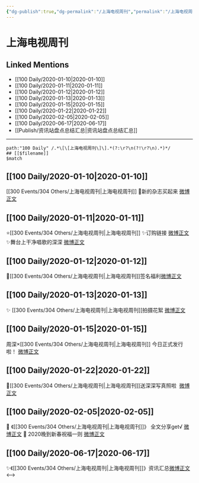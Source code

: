 ```yaml
---
{"dg-publish":true,"dg-permalink":"/上海电视周刊","permalink":"/上海电视周刊/","created":"2023-04-02T14:55:11.207+08:00","updated":"2023-04-10T16:56:40.453+08:00"}
---
```


# 上海电视周刊

## Linked Mentions
- [[100 Daily/2020-01-10\|2020-01-10]]
- [[100 Daily/2020-01-11\|2020-01-11]]
- [[100 Daily/2020-01-12\|2020-01-12]]
- [[100 Daily/2020-01-13\|2020-01-13]]
- [[100 Daily/2020-01-15\|2020-01-15]]
- [[100 Daily/2020-01-22\|2020-01-22]]
- [[100 Daily/2020-02-05\|2020-02-05]]
- [[100 Daily/2020-06-17\|2020-06-17]]
- [[Publish/资讯站盘点总结汇总\|资讯站盘点总结汇总]]


---

```expander
path:"100 Daily" /.*\[\[上海电视周刊\]\].*(?:\r?\n(?!\r?\n).*)*/
## [[$filename]]
$match
```
## [[100 Daily/2020-01-10\|2020-01-10]]
[[300 Events/304 Others/上海电视周刊\|上海电视周刊]]
💜新的杂志买起来
[微博正文](https://m.weibo.cn/6466290670/4459168738059027)
## [[100 Daily/2020-01-11\|2020-01-11]]
⭐[[300 Events/304 Others/上海电视周刊\|上海电视周刊]]
✨订购链接 [微博正文](https://m.weibo.cn/6466290670/4459569318736922)
✨舞台上干净唱歌的深深 [微博正文](https://m.weibo.cn/6466290670/4459609982937756)
## [[100 Daily/2020-01-12\|2020-01-12]]
💫[[300 Events/304 Others/上海电视周刊\|上海电视周刊]]签名福利[微博正文](https://m.weibo.cn/6466290670/4459884797807232)

## [[100 Daily/2020-01-13\|2020-01-13]]
✨ [[300 Events/304 Others/上海电视周刊\|上海电视周刊]]拍摄花絮
[微博正文](https://m.weibo.cn/6466290670/4460211131445784)
## [[100 Daily/2020-01-15\|2020-01-15]]
周深×[[300 Events/304 Others/上海电视周刊\|上海电视周刊]] 今日正式发行啦！
[微博正文](https://weibo.com/6466290670/IpCzVlpF4)

## [[100 Daily/2020-01-22\|2020-01-22]]
🌿[[300 Events/304 Others/上海电视周刊\|上海电视周刊]]送深深写真照啦
 [微博正文](https://m.weibo.cn/6466290670/4463628424479762)
## [[100 Daily/2020-02-05\|2020-02-05]]
📜 《[[300 Events/304 Others/上海电视周刊\|上海电视周刊]]》
全文分享get√
[微博正文](https://m.weibo.cn/6466290670/4468600380926131)
🎊 2020晚到新春祝福一则
[微博正文](https://m.weibo.cn/6466290670/4468610682993407)
## [[100 Daily/2020-06-17\|2020-06-17]]
✨《[[300 Events/304 Others/上海电视周刊\|上海电视周刊]]》资讯汇总[微博正文](https://m.weibo.cn/6466290670/4516824194661042)
<-->